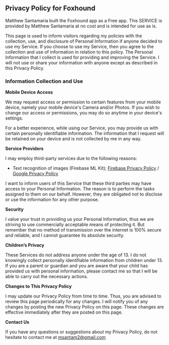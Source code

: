 ## Privacy Policy for Foxhound

Matthew Santamaria built the Foxhound app as a Free app. This SERVICE is provided by Matthew Santamaria at no cost and is intended for use as is.

This page is used to inform visitors regarding my policies with the collection, use, and disclosure of Personal Information if anyone decided to use my Service.
If you choose to use my Service, then you agree to the collection and use of information in relation to this policy. The Personal Information that I collect is used for providing and improving the Service. I will not use or share your information with anyone except as described in this Privacy Policy.

### Information Collection and Use

**Mobile Device Access**

We may request access or permission to certain features from your mobile device, namely your mobile device's Camera and/or Photos. If you wish to change our access or permissions, you may do so anytime in your device's settings.

For a better experience, while using our Service, you may provide us with certain personally identifiable information. The information that I request will be retained on your device and is not collected by me in any way.

**Service Providers**

I may employ third-party services due to the following reasons:

*   Text recognition of images (Firebase ML Kit); [Firebase Privacy Policy](https://firebase.google.com/support/privacy/) / [Google Privacy Policy](https://policies.google.com/privacy)

I want to inform users of this Service that these third parties may have access to your Personal Information. The reason is to perform the tasks assigned to them on our behalf. However, they are obligated not to disclose or use the information for any other purpose.

**Security**

I value your trust in providing us your Personal Information, thus we are striving to use commercially acceptable means of protecting it. But remember that no method of transmission over the internet is 100% secure and reliable, and I cannot guarantee its absolute security.

**Children’s Privacy**

These Services do not address anyone under the age of 13\. I do not knowingly collect personally identifiable information from children under 13\. If you are a parent or guardian and you are aware that your child has provided us with personal information, please contact me so that I will be able to carry out the necessary actions.

**Changes to This Privacy Policy**

I may update our Privacy Policy from time to time. Thus, you are advised to review this page periodically for any changes. I will notify you of any changes by posting the new Privacy Policy on this page. These changes are effective immediately after they are posted on this page.

**Contact Us**

If you have any questions or suggestions about my Privacy Policy, do not hesitate to contact me at msantam2@gmail.com
